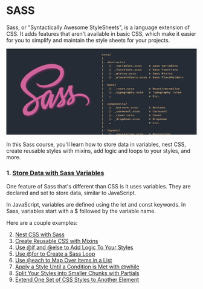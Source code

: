 # SASS

Sass, or "Syntactically Awesome StyleSheets", is a language extension of CSS. It adds features that aren't available in basic CSS, which make it easier for you to simplify and maintain the style sheets for your projects.

![Alt text](screenshot.webp)

In this Sass course, you'll learn how to store data in variables, nest CSS, create reusable styles with mixins, add logic and loops to your styles, and more.

### 1. [Store Data with Sass Variables](https://github.com/pradipchaudhary/SASS/tree/master/01%20Store%20Data%20with%20Sass%20Variables)

One feature of Sass that's different than CSS is it uses variables. They are declared and set to store data, similar to JavaScript.

In JavaScript, variables are defined using the let and const keywords. In Sass, variables start with a $ followed by the variable name.

Here are a couple examples:

2. [Nest CSS with Sass](https://github.com/pradipchaudhary/SASS/tree/master/02%20Nest%20CSS%20with%20Sass)
3. [Create Reusable CSS with Mixins](https://github.com/pradipchaudhary/SASS/tree/master/03%20Create%20Reusable%20CSS%20with%20Mixins)
4. [Use @if and @else to Add Logic To Your Styles](https://github.com/pradipchaudhary/SASS/tree/master/04%20Use%20%40if%20and%20%40else%20to%20Add%20Logic%20To%20Your%20Styles)
5. [Use @for to Create a Sass Loop](https://github.com/pradipchaudhary/SASS/tree/master/05%20Use%20%40for%20to%20Create%20a%20Sass%20Loop)
6. [Use @each to Map Over Items in a List](https://github.com/pradipchaudhary/SASS/tree/master/05%20Use%20%40for%20to%20Create%20a%20Sass%20Loop)
7. [Apply a Style Until a Condition is Met with @while](https://github.com/pradipchaudhary/SASS/tree/master/07%20Apply%20a%20Style%20Until%20a%20Condition%20is%20Met%20with%20%40while)
8. [Split Your Styles into Smaller Chunks with Partials](https://github.com/pradipchaudhary/SASS/tree/master/08%20Split%20Your%20Styles%20into%20Smaller%20Chunks%20with%20Partials)
9. [Extend One Set of CSS Styles to Another Element](https://github.com/pradipchaudhary/SASS/tree/master/09%20Extend%20One%20Set%20of%20CSS%20Styles%20to%20Another%20Element)
